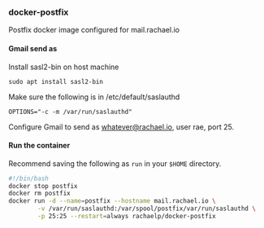 ### docker-postfix

Postfix docker image configured for mail.rachael.io

#### Gmail send as

Install sasl2-bin on host machine
```
sudo apt install sasl2-bin
```

Make sure the following is in /etc/default/saslauthd
```
OPTIONS="-c -m /var/run/saslauthd"
```

Configure Gmail to send as whatever@rachael.io, user rae, port 25.

#### Run the container

Recommend saving the following as `run` in your `$HOME` directory.
```bash
#!/bin/bash
docker stop postfix
docker rm postfix
docker run -d --name=postfix --hostname mail.rachael.io \
        -v /var/run/saslauthd:/var/spool/postfix/var/run/saslauthd \
        -p 25:25 --restart=always rachaelp/docker-postfix
```

